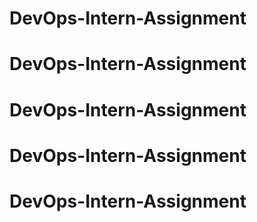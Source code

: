 # DevOps-Intern-Assignment
# DevOps-Intern-Assignment
# DevOps-Intern-Assignment
# DevOps-Intern-Assignment
# DevOps-Intern-Assignment

